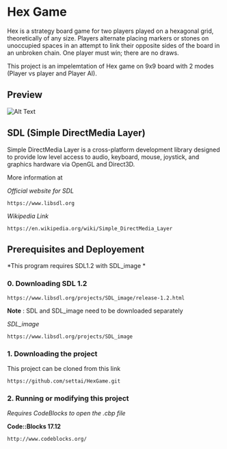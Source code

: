 # Hex Game

Hex is a strategy board game for two players played on a hexagonal grid, theoretically of any size. Players alternate placing markers or stones on unoccupied spaces in an attempt to link their opposite sides of the board in an unbroken chain. One player must win; there are no draws.

This project is an impelemtation of Hex game on 9x9 board with 2 modes (Player vs player and Player AI).

## Preview
![Alt Text](https://github.com/settai/HexGame/blob/main/Hex.gif)


## SDL (Simple DirectMedia Layer)

Simple DirectMedia Layer is a cross-platform development library designed to provide low level access to audio, keyboard, mouse, joystick, and graphics hardware via OpenGL and Direct3D. 

More information at

*Official website for SDL*
```
https://www.libsdl.org
```

*Wikipedia Link*
```
https://en.wikipedia.org/wiki/Simple_DirectMedia_Layer
```

## Prerequisites and Deployement

*This program requires SDL1.2 with SDL_image *

### 0. Downloading SDL 1.2

```
https://www.libsdl.org/projects/SDL_image/release-1.2.html
```

**Note** : SDL and SDL_image need to be downloaded separately 

*SDL_image*
```
https://www.libsdl.org/projects/SDL_image
```

### 1. Downloading the project

This project can be cloned from this link

```
https://github.com/settai/HexGame.git
```

### 2. Running or modifying this project

*Requires CodeBlocks to open the .cbp file*

**Code::Blocks 17.12**
```
http://www.codeblocks.org/
```

